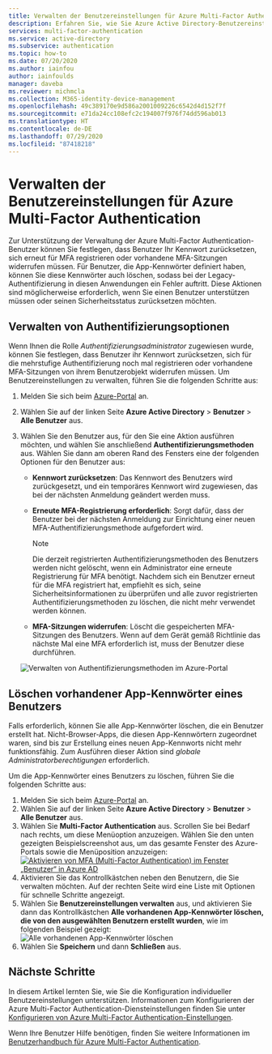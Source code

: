 ```yaml
---
title: Verwalten der Benutzereinstellungen für Azure Multi-Factor Authentication – Azure Active Directory
description: Erfahren Sie, wie Sie Azure Active Directory-Benutzereinstellungen für Azure Multi-Factor Authentication konfigurieren können.
services: multi-factor-authentication
ms.service: active-directory
ms.subservice: authentication
ms.topic: how-to
ms.date: 07/20/2020
ms.author: iainfou
author: iainfoulds
manager: daveba
ms.reviewer: michmcla
ms.collection: M365-identity-device-management
ms.openlocfilehash: 49c389170e9d586a2001009226c6542d4d152f7f
ms.sourcegitcommit: e71da24cc108efc2c194007f976f74dd596ab013
ms.translationtype: HT
ms.contentlocale: de-DE
ms.lasthandoff: 07/29/2020
ms.locfileid: "87418218"
---
```

# <a name="manage-user-settings-for-azure-multi-factor-authentication"></a>Verwalten der Benutzereinstellungen für Azure Multi-Factor Authentication

Zur Unterstützung der Verwaltung der Azure Multi-Factor Authentication-Benutzer können Sie festlegen, dass Benutzer Ihr Kennwort zurücksetzen, sich erneut für MFA registrieren oder vorhandene MFA-Sitzungen widerrufen müssen. Für Benutzer, die App-Kennwörter definiert haben, können Sie diese Kennwörter auch löschen, sodass bei der Legacy-Authentifizierung in diesen Anwendungen ein Fehler auftritt. Diese Aktionen sind möglicherweise erforderlich, wenn Sie einen Benutzer unterstützen müssen oder seinen Sicherheitsstatus zurücksetzen möchten.

## <a name="manage-user-authentication-options"></a>Verwalten von Authentifizierungsoptionen

Wenn Ihnen die Rolle *Authentifizierungsadministrator* zugewiesen wurde, können Sie festlegen, dass Benutzer ihr Kennwort zurücksetzen, sich für die mehrstufige Authentifizierung noch mal registrieren oder vorhandene MFA-Sitzungen von ihrem Benutzerobjekt widerrufen müssen. Um Benutzereinstellungen zu verwalten, führen Sie die folgenden Schritte aus:

1. Melden Sie sich beim [Azure-Portal](https://portal.azure.com) an.
1. Wählen Sie auf der linken Seite **Azure Active Directory** > **Benutzer** > **Alle Benutzer** aus.
1. Wählen Sie den Benutzer aus, für den Sie eine Aktion ausführen möchten, und wählen Sie anschließend **Authentifizierungsmethoden** aus. Wählen Sie dann am oberen Rand des Fensters eine der folgenden Optionen für den Benutzer aus:
   - **Kennwort zurücksetzen**: Das Kennwort des Benutzers wird zurückgesetzt, und ein temporäres Kennwort wird zugewiesen, das bei der nächsten Anmeldung geändert werden muss.
   - **Erneute MFA-Registrierung erforderlich**: Sorgt dafür, dass der Benutzer bei der nächsten Anmeldung zur Einrichtung einer neuen MFA-Authentifizierungsmethode aufgefordert wird.
   
      > [!NOTE]
      > Die derzeit registrierten Authentifizierungsmethoden des Benutzers werden nicht gelöscht, wenn ein Administrator eine erneute Registrierung für MFA benötigt. Nachdem sich ein Benutzer erneut für die MFA registriert hat, empfiehlt es sich, seine Sicherheitsinformationen zu überprüfen und alle zuvor registrierten Authentifizierungsmethoden zu löschen, die nicht mehr verwendet werden können.
   
   - **MFA-Sitzungen widerrufen**: Löscht die gespeicherten MFA-Sitzungen des Benutzers. Wenn auf dem Gerät gemäß Richtlinie das nächste Mal eine MFA erforderlich ist, muss der Benutzer diese durchführen.

   ![Verwalten von Authentifizierungsmethoden im Azure-Portal](./media/howto-mfa-userdevicesettings/manage-authentication-methods-in-azure.png)

## <a name="delete-users-existing-app-passwords"></a>Löschen vorhandener App-Kennwörter eines Benutzers

Falls erforderlich, können Sie alle App-Kennwörter löschen, die ein Benutzer erstellt hat. Nicht-Browser-Apps, die diesen App-Kennwörtern zugeordnet waren, sind bis zur Erstellung eines neuen App-Kennworts nicht mehr funktionsfähig. Zum Ausführen dieser Aktion sind *globale Administratorberechtigungen* erforderlich.

Um die App-Kennwörter eines Benutzers zu löschen, führen Sie die folgenden Schritte aus:

1. Melden Sie sich beim [Azure-Portal](https://portal.azure.com) an.
1. Wählen Sie auf der linken Seite **Azure Active Directory** > **Benutzer** > **Alle Benutzer** aus.
1. Wählen Sie **Multi-Factor Authentication** aus. Scrollen Sie bei Bedarf nach rechts, um diese Menüoption anzuzeigen. Wählen Sie den unten gezeigten Beispielscreenshot aus, um das gesamte Fenster des Azure-Portals sowie die Menüposition anzuzeigen: [![Aktivieren von MFA (Multi-Factor Authentication) im Fenster „Benutzer“ in Azure AD](media/howto-mfa-userstates/selectmfa-cropped.png)](media/howto-mfa-userstates/selectmfa.png#lightbox)
1. Aktivieren Sie das Kontrollkästchen neben den Benutzern, die Sie verwalten möchten. Auf der rechten Seite wird eine Liste mit Optionen für schnelle Schritte angezeigt.
1. Wählen Sie **Benutzereinstellungen verwalten** aus, und aktivieren Sie dann das Kontrollkästchen **Alle vorhandenen App-Kennwörter löschen, die von den ausgewählten Benutzern erstellt wurden**, wie im folgenden Beispiel gezeigt: ![Alle vorhandenen App-Kennwörter löschen](./media/howto-mfa-userdevicesettings/deleteapppasswords.png)
1. Wählen Sie **Speichern** und dann **Schließen** aus.

## <a name="next-steps"></a>Nächste Schritte

In diesem Artikel lernten Sie, wie Sie die Konfiguration individueller Benutzereinstellungen unterstützen. Informationen zum Konfigurieren der Azure Multi-Factor Authentication-Diensteinstellungen finden Sie unter [Konfigurieren von Azure Multi-Factor Authentication-Einstellungen](howto-mfa-mfasettings.md).

Wenn Ihre Benutzer Hilfe benötigen, finden Sie weitere Informationen im [Benutzerhandbuch für Azure Multi-Factor Authentication](../user-help/multi-factor-authentication-end-user-first-time.md).

